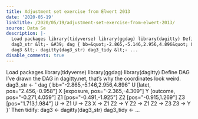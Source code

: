 ```yaml
---
title: Adjustment set exercise from Elwert 2013
date: '2020-05-19'
linkTitle: /2020/05/19/adjustment-set-exercise-from-elwert-2013/
source: Data Se
description: |-
  Load packages library(tidyverse) library(ggdag) library(dagitty) Define DAG I’ve drawn the DAG in dagitty.net, that’s why the coordinates look weird.
  dag3_str &lt;- &#39; dag { bb=&quot;-2.865,-5.146,2.956,4.896&quot; U [latet, pos=&quot;2.456,-0.958&quot;] X [exposure, pos=&quot;-2.365,-4.309&quot;] Y [outcome, pos=&quot;-0.271,4.059&quot;] Z1 [pos=&quot;-0.491,-1.925&quot;] Z2 [pos=&quot;-0.915,1.269&quot;] Z3 [pos=&quot;1.713,1.984&quot;] U -&gt; Z1 U -&gt; Z3 X -&gt; Z1 Z2 -&gt; Y Z2 -&gt; Z1 Z2 -&gt; Z3 Z3 -&gt; Y }&#39; Then tidify:
  dag3 &lt;- dagitty(dag3_str) dag3_tidy &lt;- ...
disable_comments: true
---
```

Load packages library(tidyverse) library(ggdag) library(dagitty) Define DAG I’ve drawn the DAG in dagitty.net, that’s why the coordinates look weird.
dag3_str &lt;- &#39; dag { bb=&quot;-2.865,-5.146,2.956,4.896&quot; U [latet, pos=&quot;2.456,-0.958&quot;] X [exposure, pos=&quot;-2.365,-4.309&quot;] Y [outcome, pos=&quot;-0.271,4.059&quot;] Z1 [pos=&quot;-0.491,-1.925&quot;] Z2 [pos=&quot;-0.915,1.269&quot;] Z3 [pos=&quot;1.713,1.984&quot;] U -&gt; Z1 U -&gt; Z3 X -&gt; Z1 Z2 -&gt; Y Z2 -&gt; Z1 Z2 -&gt; Z3 Z3 -&gt; Y }&#39; Then tidify:
dag3 &lt;- dagitty(dag3_str) dag3_tidy &lt;- ...